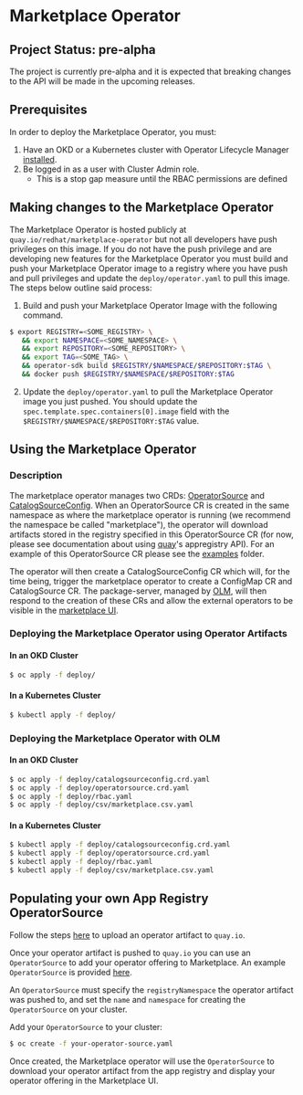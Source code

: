# Marketplace Operator

## Project Status: pre-alpha
The project is currently pre-alpha and it is expected that breaking changes to the API will be made in the upcoming releases.

## Prerequisites
In order to deploy the Marketplace Operator, you must:
1. Have an OKD or a Kubernetes cluster with Operator Lifecycle Manager [installed](https://github.com/operator-framework/operator-lifecycle-manager/blob/master/Documentation/install/install.md).
2. Be logged in as a user with Cluster Admin role.
   * This is a stop gap measure until the RBAC permissions are defined

## Making changes to the Marketplace Operator
The Marketplace Operator is hosted publicly at `quay.io/redhat/marketplace-operator` but not all developers have push privileges on this image. If you do not have the push privilege and are developing new features for the Marketplace Operator you must build and push your Marketplace Operator image to a registry where you have push and pull privileges and update the `deploy/operator.yaml` to pull this image. The steps below outline said process:
1. Build and push your Marketplace Operator Image with the following command.
```bash
$ export REGISTRY=<SOME_REGISTRY> \
   && export NAMESPACE=<SOME_NAMESPACE> \
   && export REPOSITORY=<SOME_REPOSITORY> \
   && export TAG=<SOME_TAG> \
   && operator-sdk build $REGISTRY/$NAMESPACE/$REPOSITORY:$TAG \
   && docker push $REGISTRY/$NAMESPACE/$REPOSITORY:$TAG
```
2. Update the `deploy/operator.yaml` to pull the Marketplace Operator image you just pushed. You should update the `spec.template.spec.containers[0].image` field with the `$REGISTRY/$NAMESPACE/$REPOSITORY:$TAG` value.

## Using the Marketplace Operator

### Description

The marketplace operator manages two CRDs: [OperatorSource](./deploy/operatorsource.crd.yaml) and [CatalogSourceConfig](./deploy/catalogsourceconfig.crd.yaml). When an OperatorSource CR is created in the same namespace as where the marketplace operator is running (we recommend the namespace be called "marketplace"), the operator will download artifacts stored in the registry specified in this OperatorSource CR (for now, please see documentation about using [quay](https://quay.io)'s appregistry API). For an example of this OperatorSource CR please see the [examples](./deploy/examples/) folder.

The operator will then create a CatalogSourceConfig CR which will, for the time being, trigger the marketplace operator to create a ConfigMap CR and CatalogSource CR. The package-server, managed by [OLM](https://github.com/operator-framework/operator-lifecycle-manager), will then respond to the creation of these CRs and allow the external operators to be visible in the [marketplace UI](https://github.com/openshift/console/tree/master/frontend/public/components/marketplace).

### Deploying the Marketplace Operator using Operator Artifacts

#### In an OKD Cluster
```bash
$ oc apply -f deploy/
```

#### In a Kubernetes Cluster
```bash
$ kubectl apply -f deploy/
```

### Deploying the Marketplace Operator with OLM

#### In an OKD Cluster
```bash
$ oc apply -f deploy/catalogsourceconfig.crd.yaml
$ oc apply -f deploy/operatorsource.crd.yaml
$ oc apply -f deploy/rbac.yaml
$ oc apply -f deploy/csv/marketplace.csv.yaml
```

#### In a Kubernetes Cluster
```bash
$ kubectl apply -f deploy/catalogsourceconfig.crd.yaml
$ kubectl apply -f deploy/operatorsource.crd.yaml
$ kubectl apply -f deploy/rbac.yaml
$ kubectl apply -f deploy/csv/marketplace.csv.yaml
```

## Populating your own App Registry OperatorSource

Follow the steps [here](./docs/how-to-upload-artifact.md) to upload an operator artifact to `quay.io`.

Once your operator artifact is pushed to `quay.io` you can use an `OperatorSource` to add your operator offering to Marketplace. An example `OperatorSource` is provided [here](deploy/examples/operatorsource.cr.yaml).

An `OperatorSource` must specify the `registryNamespace` the operator artifact was pushed to, and set the `name` and `namespace` for creating the `OperatorSource` on your cluster.

Add your `OperatorSource` to your cluster:

```bash
$ oc create -f your-operator-source.yaml
```

Once created, the Marketplace operator will use the `OperatorSource` to download your operator artifact from the app registry and display your operator offering in the Marketplace UI.
